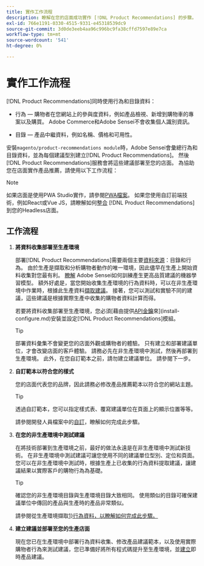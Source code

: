```yaml
---
title: 實作工作流程
description: 瞭解在您的店面成功實作 [!DNL Product Recommendations] 的步驟。
exl-id: 766e1191-0330-4515-9331-e45318539dc9
source-git-commit: 3d0de3eeb4aa96c996bc9fa38cffd7597e89e7ca
workflow-type: tm+mt
source-wordcount: '541'
ht-degree: 0%

---
```


# 實作工作流程

[!DNL Product Recommendations]同時使用行為和目錄資料：

- 行為 — 購物者在您網站上的參與度資料，例如產品檢視、新增到購物車的專案以及購買。 Adobe Commerce和Adobe Sensei不會收集個人識別資訊。

- 目錄 — 產品中繼資料，例如名稱、價格和可用性。

安裝`magento/product-recommendations module`時，Adobe Sensei會彙總行為和目錄資料，並為每個建議型別建立[!DNL Product Recommendations]。 然後[!DNL Product Recommendations]服務會將這些建議部署至您的店面。 為協助您在店面實作產品推薦，請使用以下工作流程：

>[!NOTE]
>
> 如果店面是使用PWA Studio實作，請參閱[PWA檔案](https://developer.adobe.com/commerce/pwa-studio/integrations/product-recommendations/)。 如果您使用自訂前端技術，例如React或Vue JS，請瞭解如何[整合](headless.md) [!DNL Product Recommendations]到您的Headless店面。

## 工作流程

1. **將資料收集部署至生產環境**

   部署[!DNL Product Recommendations]需要兩個主要[資料來源](type.md)：目錄和行為。 由於生產是擷取和分析購物者動作的唯一環境，因此儘早在生產上開始資料收集對您最有利。 [瞭解](behavioral-data.md) Adobe Sensei如何訓練產生更高品質建議的機器學習模型。 額外好處是，當您開始收集生產環境的行為資料時，可以在非生產環境中作業時，根據此生產資料[擷取建議](verify.md)。 接著，您可以測試和實驗不同的建議，這些建議是根據實際生產中收集的購物者資料計算而得。

   若要將資料收集部署至生產環境，您必須[藉由提供[API金鑰](https://experienceleague.adobe.com/docs/commerce-merchant-services/user-guides/integration-services/saas.html)來](install-configure.md)安裝並設定[!DNL Product Recommendations]模組。

   >[!TIP]
   >
   > 部署資料彙集不會變更您的店面外觀或購物者的體驗。 只有建立和部署建議單位，才會改變店面的客戶體驗。 請務必先在非生產環境中測試，然後再部署到生產環境。 此外，在您自訂範本之前，請勿建立建議單位。 請參閱下一步。

1. **自訂範本以符合您的樣式**

   您的店面代表您的品牌，因此請務必修改產品推薦範本以符合您的網站主題。

   >[!TIP]
   >
   > 透過自訂範本，您可以指定樣式表、覆寫建議單位在頁面上的顯示位置等等。

   請參閱開發人員檔案中的[自訂](https://experienceleague.adobe.com/docs/commerce-merchant-services/product-recommendations/developer/customize.html)，瞭解如何完成此步驟。

1. **在您的非生產環境中測試建議**

   在將技術部署到生產環境之前，最好的做法永遠是在非生產環境中測試新技術。 在非生產環境中測試建議可讓您使用不同的建議單位型別、定位和頁面。 您可以在非生產環境中測試時，根據生產上已收集的行為資料提取建議，讓建議結果以實際客戶的購物行為為基礎。

   >[!TIP]
   >
   > 確認您的非生產環境目錄與生產環境目錄大致相同。 使用類似的目錄可確保建議單位中傳回的產品與生產時的產品非常類似。

   請參閱從生產環境擷取[1}行為資料，以瞭解如何完成此步驟。](staging-environment.md)

1. **建立建議並部署至您的生產店面**

   現在您已在生產環境中部署行為資料收集、修改產品建議範本，以及使用實際購物者行為來測試建議，您已準備好將所有程式碼提升至生產環境，並[建立](create.md)即時產品建議。
